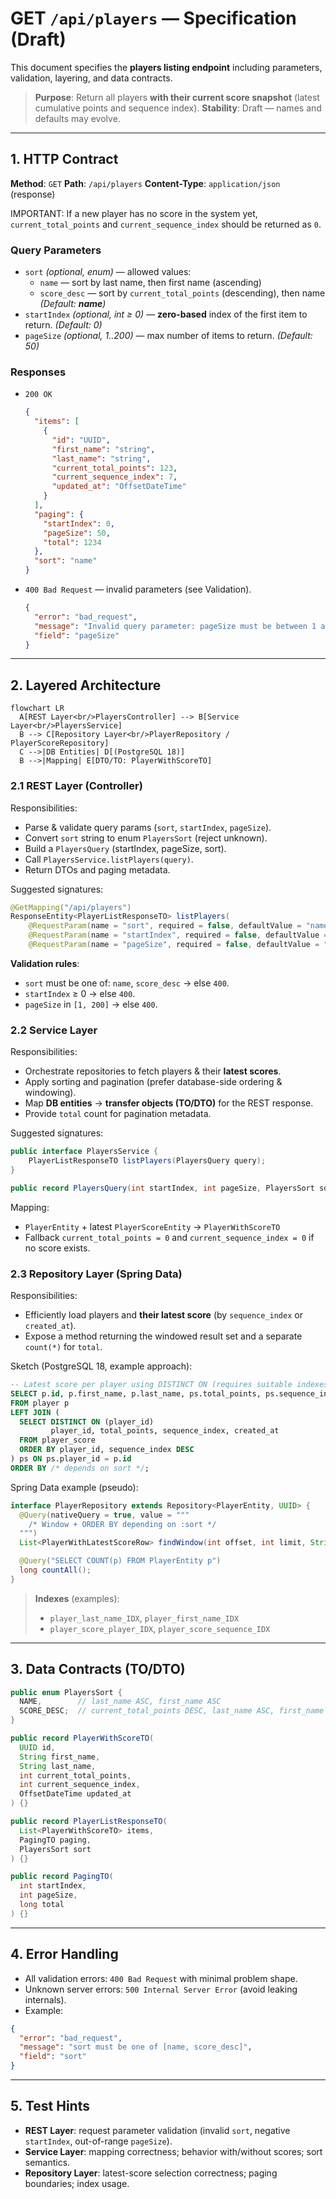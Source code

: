 # GET `/api/players` — Specification (Draft)

This document specifies the **players listing endpoint** including parameters, validation, layering, and data contracts.

> **Purpose**: Return all players **with their current score snapshot** (latest cumulative points and sequence index).
> **Stability**: Draft — names and defaults may evolve.

---

## 1. HTTP Contract

**Method**: `GET`
**Path**: `/api/players`
**Content-Type**: `application/json` (response)

IMPORTANT: If a new player has no score in the system yet, `current_total_points` and `current_sequence_index` should be returned as `0`.

### Query Parameters
- `sort` *(optional, enum)* — allowed values:
  - `name` — sort by last name, then first name (ascending)
  - `score_desc` — sort by `current_total_points` (descending), then name
  *(Default: **name**)*
- `startIndex` *(optional, int ≥ 0)* — **zero-based** index of the first item to return. *(Default: 0)*
- `pageSize` *(optional, 1..200)* — max number of items to return. *(Default: 50)*

### Responses
- `200 OK`
  ```json
  {
    "items": [
      {
        "id": "UUID",
        "first_name": "string",
        "last_name": "string",
        "current_total_points": 123,
        "current_sequence_index": 7,
        "updated_at": "OffsetDateTime"
      }
    ],
    "paging": {
      "startIndex": 0,
      "pageSize": 50,
      "total": 1234
    },
    "sort": "name"
  }
  ```
- `400 Bad Request` — invalid parameters (see Validation).
  ```json
  {
    "error": "bad_request",
    "message": "Invalid query parameter: pageSize must be between 1 and 200",
    "field": "pageSize"
  }
  ```

---

## 2. Layered Architecture

```mermaid
flowchart LR
  A[REST Layer<br/>PlayersController] --> B[Service Layer<br/>PlayersService]
  B --> C[Repository Layer<br/>PlayerRepository / PlayerScoreRepository]
  C -->|DB Entities| D[(PostgreSQL 18)]
  B -->|Mapping| E[DTO/TO: PlayerWithScoreTO]
```

### 2.1 REST Layer (Controller)
Responsibilities:
- Parse & validate query params (`sort`, `startIndex`, `pageSize`).
- Convert `sort` string to enum `PlayersSort` (reject unknown).
- Build a `PlayersQuery` (startIndex, pageSize, sort).
- Call `PlayersService.listPlayers(query)`.
- Return DTOs and paging metadata.

Suggested signatures:
```java
@GetMapping("/api/players")
ResponseEntity<PlayerListResponseTO> listPlayers(
    @RequestParam(name = "sort", required = false, defaultValue = "name") PlayersSort sort,
    @RequestParam(name = "startIndex", required = false, defaultValue = "0") @Min(0) int startIndex,
    @RequestParam(name = "pageSize", required = false, defaultValue = "50") @Min(1) @Max(200) int pageSize);
```

**Validation rules**:
- `sort` must be one of: `name`, `score_desc` → else `400`.
- `startIndex` ≥ 0 → else `400`.
- `pageSize` in `[1, 200]` → else `400`.

### 2.2 Service Layer
Responsibilities:
- Orchestrate repositories to fetch players & their **latest scores**.
- Apply sorting and pagination (prefer database-side ordering & windowing).
- Map **DB entities** → **transfer objects (TO/DTO)** for the REST response.
- Provide `total` count for pagination metadata.

Suggested signatures:
```java
public interface PlayersService {
    PlayerListResponseTO listPlayers(PlayersQuery query);
}

public record PlayersQuery(int startIndex, int pageSize, PlayersSort sort) {}
```

Mapping:
- `PlayerEntity` + latest `PlayerScoreEntity` → `PlayerWithScoreTO`
- Fallback `current_total_points = 0` and `current_sequence_index = 0` if no score exists.

### 2.3 Repository Layer (Spring Data)
Responsibilities:
- Efficiently load players and **their latest score** (by `sequence_index` or `created_at`).
- Expose a method returning the windowed result set and a separate `count(*)` for `total`.

Sketch (PostgreSQL 18, example approach):
```sql
-- Latest score per player using DISTINCT ON (requires suitable indexes)
SELECT p.id, p.first_name, p.last_name, ps.total_points, ps.sequence_index, ps.created_at
FROM player p
LEFT JOIN (
  SELECT DISTINCT ON (player_id)
         player_id, total_points, sequence_index, created_at
  FROM player_score
  ORDER BY player_id, sequence_index DESC
) ps ON ps.player_id = p.id
ORDER BY /* depends on sort */;
```

Spring Data example (pseudo):
```java
interface PlayerRepository extends Repository<PlayerEntity, UUID> {
  @Query(nativeQuery = true, value = """
    /* Window + ORDER BY depending on :sort */
  """)
  List<PlayerWithLatestScoreRow> findWindow(int offset, int limit, String sort);

  @Query("SELECT COUNT(p) FROM PlayerEntity p")
  long countAll();
}
```

> **Indexes** (examples):  
> - `player_last_name_IDX`, `player_first_name_IDX`  
> - `player_score_player_IDX`, `player_score_sequence_IDX`

---

## 3. Data Contracts (TO/DTO)

```java
public enum PlayersSort {
  NAME,        // last_name ASC, first_name ASC
  SCORE_DESC;  // current_total_points DESC, last_name ASC, first_name ASC
}
```

```java
public record PlayerWithScoreTO(
  UUID id,
  String first_name,
  String last_name,
  int current_total_points,
  int current_sequence_index,
  OffsetDateTime updated_at
) {}
```

```java
public record PlayerListResponseTO(
  List<PlayerWithScoreTO> items,
  PagingTO paging,
  PlayersSort sort
) {}

public record PagingTO(
  int startIndex,
  int pageSize,
  long total
) {}
```

---

## 4. Error Handling

- All validation errors: `400 Bad Request` with minimal problem shape.
- Unknown server errors: `500 Internal Server Error` (avoid leaking internals).
- Example:
```json
{
  "error": "bad_request",
  "message": "sort must be one of [name, score_desc]",
  "field": "sort"
}
```

---

## 5. Test Hints

- **REST Layer**: request parameter validation (invalid `sort`, negative `startIndex`, out-of-range `pageSize`).
- **Service Layer**: mapping correctness; behavior with/without scores; sort semantics.
- **Repository Layer**: latest-score selection correctness; paging boundaries; index usage.
